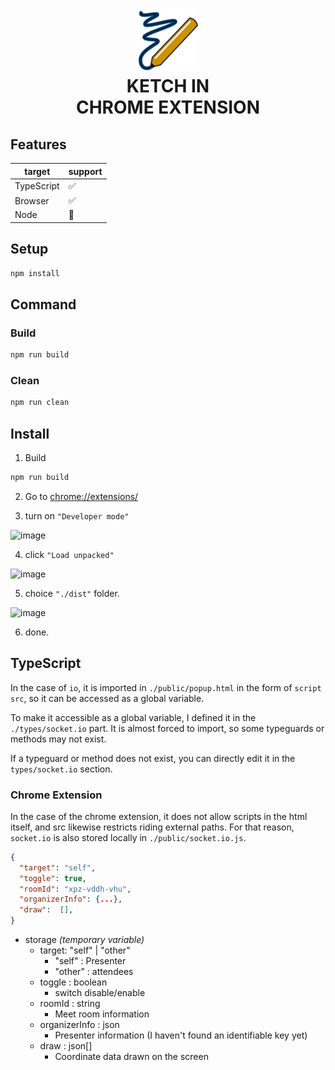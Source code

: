<h1 align="center">
  <img src="./public/icon.png">
  <br>
  KETCH IN
  <br>
  CHROME EXTENSION
</h1>

## Features

| target     | support |
| ---------- | ------- |
| TypeScript | ✅      |
| Browser    | ✅      |
| Node       | 🚫      |

## Setup

```bash
npm install
```

## Command

### Build

```bash
npm run build
```

### Clean

```bash
npm run clean
```

## Install

1. Build

```bash
npm run build
```

2. Go to [chrome://extensions/](chrome://extensions/)

3. turn on `"Developer mode"`

<img width="155" alt="image" src="https://user-images.githubusercontent.com/9214362/161409261-f63a6c74-0399-42de-a6f5-65634036717e.png">

4. click `"Load unpacked"`

<img width="138" alt="image" src="https://user-images.githubusercontent.com/9214362/161409270-ca6768ae-34ab-4b74-9462-0d890e16c7d1.png">

5. choice `"./dist"` folder.

<img width="493" alt="image" src="https://user-images.githubusercontent.com/9214362/161409343-b46901da-14c1-4721-9cb9-5ce7e711f58b.png">

6. done.

## TypeScript

In the case of `io`, it is imported in `./public/popup.html` in the form of `script src`, so it can be accessed as a global variable.

To make it accessible as a global variable, I defined it in the `./types/socket.io` part. It is almost forced to import, so some typeguards or methods may not exist.

If a typeguard or method does not exist, you can directly edit it in the `types/socket.io` section.

### Chrome Extension

In the case of the chrome extension, it does not allow scripts in the html itself, and src likewise restricts riding external paths. For that reason, `socket.io` is also stored locally in `./public/socket.io.js`.

```json
{
  "target": "self",
  "toggle": true,
  "roomId": "xpz-vddh-vhu",
  "organizerInfo": {...},
  "draw":  [],
}
```

- storage _(temporary variable)_
  - target: "self" | "other"
    - "self" : Presenter
    - "other" : attendees
  - toggle : boolean
    - switch disable/enable
  - roomId : string
    - Meet room information
  - organizerInfo : json
    - Presenter information (I haven't found an identifiable key yet)
  - draw : json[]
    - Coordinate data drawn on the screen
